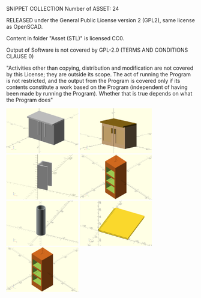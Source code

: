 SNIPPET COLLECTION 
Number of ASSET: 24

RELEASED under the General Public License version 2 (GPL2), same license as OpenSCAD.

Content in folder "Asset (STL)" is licensed CC0.

Output of Software is not covered by GPL-2.0 (TERMS AND CONDITIONS CLAUSE 0)

"Activities other than copying, distribution and modification are not covered by this License; they are outside its scope. The act of running the Program is not restricted, and the output from the Program is covered only if its contents constitute a work based on the Program (independent of having been made by running the Program). Whether that is true depends on what the Program does"

<p float="left">
<img title="a title" alt="Alt text" src="/Image/Base cabinet (Gray).png" width="192" height="120">
<img title="a title" alt="Alt text" src="/Image/Base cabinet (Wood).png" width="192" height="120">
<img title="a title" alt="Alt text" src="/Image/Beam_C.png" width="192" height="120">
<img title="a title" alt="Alt text" src="/Image/Bookshelf.png" width="192" height="120">
  
<img title="a title" alt="Alt text" src="/Image/Pipe.png" width="192" height="120">
<img title="a title" alt="Alt text" src="/Image/Notebook.png" width="192" height="120">
<img title="a title" alt="Alt text" src="/Image/Bookshelf.png" width="192" height="120">
</p>
